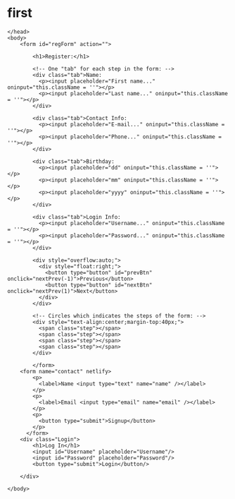# first
<!DOCTYPE html>
<html lang="en">
    <head>
        <meta charset="UTF-8">
        <link rel="stylesheet" href="style.css">
        <title>My Web Page</title>
        <script type="text/javascript" src="first.js"></script>
        


    </head>
    <body>
        <form id="regForm" action="">

            <h1>Register:</h1>
            
            <!-- One "tab" for each step in the form: -->
            <div class="tab">Name:
              <p><input placeholder="First name..." oninput="this.className = ''"></p>
              <p><input placeholder="Last name..." oninput="this.className = ''"></p>
            </div>
            
            <div class="tab">Contact Info:
              <p><input placeholder="E-mail..." oninput="this.className = ''"></p>
              <p><input placeholder="Phone..." oninput="this.className = ''"></p>
            </div>
            
            <div class="tab">Birthday:
              <p><input placeholder="dd" oninput="this.className = ''"></p>
              <p><input placeholder="mm" oninput="this.className = ''"></p>
              <p><input placeholder="yyyy" oninput="this.className = ''"></p>
            </div>
            
            <div class="tab">Login Info:
              <p><input placeholder="Username..." oninput="this.className = ''"></p>
              <p><input placeholder="Password..." oninput="this.className = ''"></p>
            </div>
            
            <div style="overflow:auto;">
              <div style="float:right;">
                <button type="button" id="prevBtn" onclick="nextPrev(-1)">Previous</button>
                <button type="button" id="nextBtn" onclick="nextPrev(1)">Next</button>
              </div>
            </div>
            
            <!-- Circles which indicates the steps of the form: -->
            <div style="text-align:center;margin-top:40px;">
              <span class="step"></span>
              <span class="step"></span>
              <span class="step"></span>
              <span class="step"></span>
            </div>
            
            </form>
        <form name="contact" netlify>
            <p>
              <label>Name <input type="text" name="name" /></label>
            </p>
            <p>
              <label>Email <input type="email" name="email" /></label>
            </p>
            <p>
              <button type="submit">Signup</button>
            </p>
          </form>
        <div class="Login">
            <h1>Log In</h1>
            <input id="Username" placeholder="Username"/>
            <input id="Password" placeholder="Password"/>
            <button type="submit">Login</button/>

        </div>

    </body>

</html>

